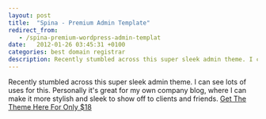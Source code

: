 ```yaml
---
layout: post
title:  "Spina - Premium Admin Template"
redirect_from:
   - /spina-premium-wordpress-admin-templat
date:   2012-01-26 03:45:31 +0100
categories: best domain registrar
description: Recently stumbled across this super sleek admin theme. I can see lots of uses for this. Personally it's great for my own company blog, where I can make it more stylish and sleek to show off to clients
---
```


Recently stumbled across this super sleek admin theme. I can see lots of uses for this. Personally it's great for my own company blog, where I can make it more stylish and sleek to show off to clients and friends. [Get The Theme Here For Only $18](http://themeforest.net/item/spina-premium-admin-template-tablet-theme/1301889?WT.ac=weekly_feature&WT.seg_1=weekly_feature&WT.z_author=Interfico&ref=bigideaguy)